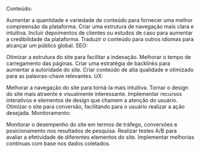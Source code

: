 Conteúdo:

Aumentar a quantidade e variedade de conteúdo para fornecer uma melhor compreensão da plataforma.
Criar uma estrutura de navegação mais clara e intuitiva.
Incluir depoimentos de clientes ou estudos de caso para aumentar a credibilidade da plataforma.
Traduzir o conteúdo para outros idiomas para alcançar um público global.
SEO:

Otimizar a estrutura do site para facilitar a indexação.
Melhorar o tempo de carregamento das páginas.
Criar uma estratégia de backlinks para aumentar a autoridade do site.
Criar conteúdo de alta qualidade e otimizado para as palavras-chave relevantes.
UX:

Melhorar a navegação do site para torná-la mais intuitiva.
Tornar o design do site mais atraente e visualmente interessante.
Implementar recursos interativos e elementos de design que chamem a atenção do usuário.
Otimizar o site para conversão, facilitando para o usuário realizar a ação desejada.
Monitoramento:

Monitorar o desempenho do site em termos de tráfego, conversões e posicionamento nos resultados de pesquisa.
Realizar testes A/B para avaliar a efetividade de diferentes elementos do site.
Implementar melhorias contínuas com base nos dados coletados.
